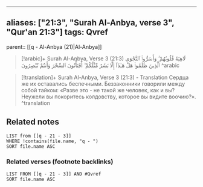 
---
aliases: ["21:3", "Surah Al-Anbya, verse 3", "Qur'an 21:3"]
tags: Qvref
---

parent:: [[q - Al-Anbya (21)|Al-Anbya]]

> [!arabic]+ Surah Al-Anbya, Verse 3 (21:3)
> <span class="quran-arabic">لَاهِيَةً قُلُوبُهُمْ ۗ وَأَسَرُّوا۟ ٱلنَّجْوَى ٱلَّذِينَ ظَلَمُوا۟ هَلْ هَـٰذَآ إِلَّا بَشَرٌ مِّثْلُكُمْ ۖ أَفَتَأْتُونَ ٱلسِّحْرَ وَأَنتُمْ تُبْصِرُونَ</span>
^arabic

> [!translation]+ Surah Al-Anbya, Verse 3 (21:3) - Translation
> Сердца же их оставались беспечными. Беззаконники говорили между собой тайком: «Разве это - не такой же человек, как и вы? Неужели вы покоритесь колдовству, которое вы видите воочию?».
^translation



## Related notes
```dataview
LIST from [[q - 21 - 3]]
WHERE !contains(file.name, "q - ")
SORT file.name ASC
```

### Related verses (footnote backlinks)
```dataview
LIST FROM [[q - 21 - 3]] AND #Qvref
SORT file.name ASC
```


